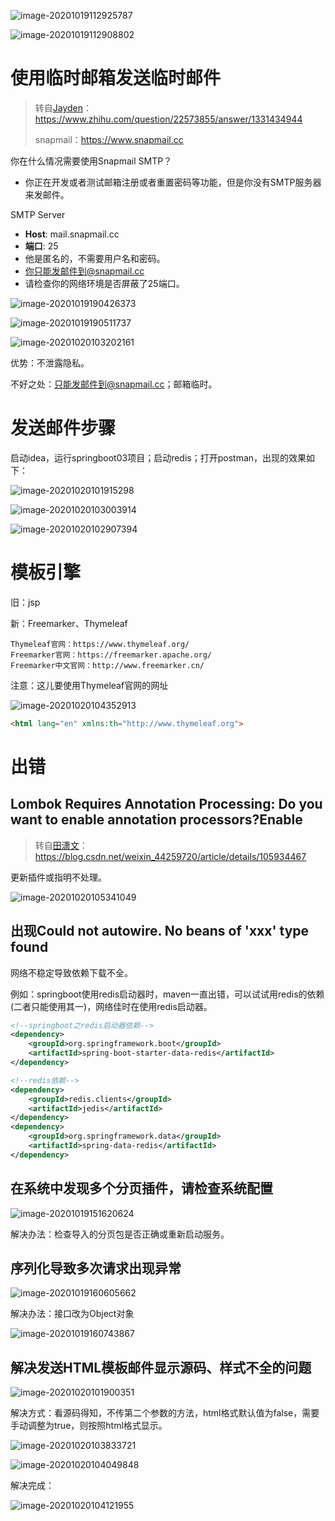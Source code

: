 

![image-20201019112925787](images/image-20201019112925787.png)

![image-20201019112908802](images/image-20201019112908802.png)



# 使用临时邮箱发送临时邮件

>转自[Jayden](https://www.zhihu.com/people/jayden-58-50)：https://www.zhihu.com/question/22573855/answer/1331434944
>
>snapmail：https://www.snapmail.cc

你在什么情况需要使用Snapmail SMTP？

- 你正在开发或者测试邮箱注册或者重置密码等功能，但是你没有SMTP服务器来发邮件。

SMTP Server

- **Host**: mail.snapmail.cc
- **端口**: 25
- 他是匿名的，不需要用户名和密码。
- 你只能发邮件到@snapmail.cc
- 请检查你的网络环境是否屏蔽了25端口。

![image-20201019190426373](images/image-20201019190426373.png)

![image-20201019190511737](images/image-20201019190511737.png)

![image-20201020103202161](images/image-20201020103202161.png)

优势：不泄露隐私。

不好之处：只能发邮件到@snapmail.cc；邮箱临时。

# 发送邮件步骤

启动idea，运行springboot03项目；启动redis；打开postman，出现的效果如下：

![image-20201020101915298](images/image-20201020101915298.png)

![image-20201020103003914](images/image-20201020103003914.png)

![image-20201020102907394](images/image-20201020102907394.png)

# 模板引擎

旧：jsp

新：Freemarker、Thymeleaf

```http
Thymeleaf官网：https://www.thymeleaf.org/
Freemarker官网：https://freemarker.apache.org/
Freemarker中文官网：http://www.freemarker.cn/
```

注意：这儿要使用Thymeleaf官网的网址

![image-20201020104352913](images/image-20201020104352913.png)

```html
<html lang="en" xmlns:th="http://www.thymeleaf.org">
```



# 出错

## Lombok Requires Annotation Processing: Do you want to enable annotation processors?Enable

> 转自[田潇文](https://me.csdn.net/weixin_44259720)：https://blog.csdn.net/weixin_44259720/article/details/105934467

更新插件或指明不处理。

![image-20201020105341049](images/image-20201020105341049.png)

## 出现Could not autowire. No beans of 'xxx' type found

网络不稳定导致依赖下载不全。

例如：springboot使用redis启动器时，maven一直出错，可以试试用redis的依赖(二者只能使用其一)，网络佳时在使用redis启动器。

```xml
<!--springboot之redis启动器依赖-->
<dependency>
    <groupId>org.springframework.boot</groupId>
    <artifactId>spring-boot-starter-data-redis</artifactId>
</dependency>
```

```xml
<!--redis依赖-->
<dependency>
    <groupId>redis.clients</groupId>
    <artifactId>jedis</artifactId>
</dependency>
<dependency>
    <groupId>org.springframework.data</groupId>
    <artifactId>spring-data-redis</artifactId>
</dependency>
```

## 在系统中发现多个分页插件，请检查系统配置

![image-20201019151620624](images/image-20201019151620624.png)

解决办法：检查导入的分页包是否正确或重新启动服务。

## 序列化导致多次请求出现异常

![image-20201019160605662](images/image-20201019160605662.png)

解决办法：接口改为Object对象

![image-20201019160743867](images/image-20201019160743867.png)

## 解决发送HTML模板邮件显示源码、样式不全的问题

![image-20201020101900351](images/image-20201020101900351.png)

解决方式：看源码得知，不传第二个参数的方法，html格式默认值为false，需要手动调整为true，则按照html格式显示。

![image-20201020103833721](images/image-20201020103833721.png)

![image-20201020104049848](images/image-20201020104049848.png)

解决完成：

![image-20201020104121955](images/image-20201020104121955.png)

